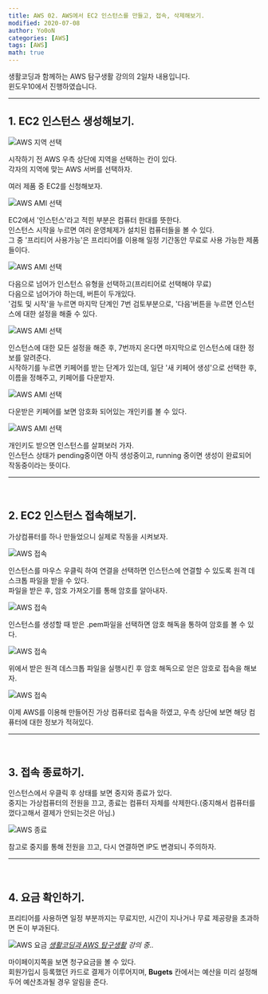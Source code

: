 ```yaml
---
title: AWS 02. AWS에서 EC2 인스턴스를 만들고, 접속, 삭제해보기.
modified: 2020-07-08
author: Yo0oN
categories: [AWS]
tags: [AWS]
math: true
---
```


생활코딩과 함께하는 AWS 탐구생활 강의의 2일차 내용입니다.<br>
윈도우10에서 진행하였습니다.

<hr>

## 1. EC2 인스턴스 생성해보기.

![AWS 지역 선택](/images/posts/AWS/02/01.jpg)

시작하기 전 AWS 우측 상단에 지역을 선택하는 칸이 있다.<br>
각자의 지역에 맞는 AWS 서버를 선택하자.

여러 제품 중 EC2를 신청해보자.

![AWS AMI 선택](/images/posts/AWS/02/02.jpg)

EC2에서 '인스턴스'라고 적힌 부분은 컴퓨터 한대를 뜻한다.<br>
인스턴스 시작을 누르면 여러 운영체제가 설치된 컴퓨터들을 볼 수 있다.<br>
그 중 '프리티어 사용가능'은 프리티어를 이용해 일정 기간동안 무료로 사용 가능한 제품들이다.

![AWS AMI 선택](/images/posts/AWS/02/03.jpg)

다음으로 넘어가 인스턴스 유형을 선택하고(프리티어로 선택해야 무료)<br>
다음으로 넘어가야 하는데, 버튼이 두개있다.<br>
'검토 및 시작'을 누르면 마지막 단계인 7번 검토부분으로, '다음'버튼을 누르면 인스턴스에 대한 설정을 해줄 수 있다.

![AWS AMI 선택](/images/posts/AWS/02/04.jpg)

인스턴스에 대한 모든 설정을 해준 후, 7번까지 온다면 마지막으로 인스턴스에 대한 정보를 알려준다.<br>
시작하기를 누르면 키페어를 받는 단계가 있는데, 일단 '새 키페어 생성'으로 선택한 후, 이름을 정해주고, 키페어를 다운받자.

![AWS AMI 선택](/images/posts/AWS/02/05.jpg)

다운받은 키페어를 보면 암호화 되어있는 개인키를 볼 수 있다.

![AWS AMI 선택](/images/posts/AWS/02/06.jpg)

개인키도 받으면 인스턴스를 살펴보러 가자.<br>
인스턴스 상태가 pending중이면 아직 생성중이고, running 중이면 생성이 완료되어 작동중이라는 뜻이다.

<hr>
<br>

## 2. EC2 인스턴스 접속해보기.

가상컴퓨터를 하나 만들었으니 실제로 작동을 시켜보자.

![AWS 접속](/images/posts/AWS/02/07.jpg)

인스턴스를 마우스 우클릭 하여 연결을 선택하면 인스턴스에 연결할 수 있도록 원격 데스크톱 파일을 받을 수 있다.<br>
파일을 받은 후, 암호 가져오기를 통해 암호를 알아내자.

![AWS 접속](/images/posts/AWS/02/08.jpg)

인스턴스를 생성할 때 받은 .pem파일을 선택하면 암호 해독을 통하여 암호를 볼 수 있다.

![AWS 접속](/images/posts/AWS/02/10.jpg)

위에서 받은 원격 데스크톱 파일을 실행시킨 후 암호 해독으로 얻은 암호로 접속을 해보자.

![AWS 접속](/images/posts/AWS/02/11.jpg)

이제 AWS를 이용해 만들어진 가상 컴퓨터로 접속을 하였고, 우측 상단에 보면 해당 컴퓨터에 대한 정보가 적혀있다.

<hr>
<br>

## 3. 접속 종료하기.

인스턴스에서 우클릭 후 상태를 보면 중지와 종료가 있다.<br>
중지는 가상컴퓨터의 전원을 끄고, 종료는 컴퓨터 자체를 삭제한다.(중지해서 컴퓨터를 껐다고해서 결제가 안되는것은 아님.)

![AWS 종료](/images/posts/AWS/02/12.jpg)

참고로 중지를 통해 전원을 끄고, 다시 연결하면 IP도 변경되니 주의하자.

<hr>
<br>

## 4. 요금 확인하기.

프리티어를 사용하면 일정 부분까지는 무료지만, 시간이 지나거나 무료 제공량을 초과하면 돈이 부과된다.

![AWS 요금](/images/posts/AWS/02/13.jpg "생활코딩 AWS 요금")
<cite>[생활코딩과  AWS 탐구생활](https://youtu.be/CuvZTFJyufI) 강의 중..</cite>


마이페이지쪽을 보면 청구요금을 볼 수 있다.<br>
회원가입시 등록했던 카드로 결제가 이루어지며, **Bugets** 칸에서는 예산을 미리 설정해 두어 예산초과될 경우 알림을 준다.
